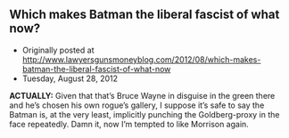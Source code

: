 ## Which makes Batman the liberal fascist of what now?

 * Originally posted at http://www.lawyersgunsmoneyblog.com/2012/08/which-makes-batman-the-liberal-fascist-of-what-now
 * Tuesday, August 28, 2012

**ACTUALLY:** Given that that’s Bruce Wayne in disguise in the green there and he’s chosen his own rogue’s gallery, I suppose it’s safe to say the Batman is, at the very least, implicitly punching the Goldberg-proxy in the face repeatedly. Damn it, now I’m tempted to like Morrison again.